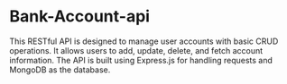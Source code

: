 # Bank-Account-api
This RESTful API is designed to manage user accounts with basic CRUD operations. It allows users to add, update, delete, and fetch account information. The API is built using Express.js for handling requests and MongoDB as the database.


